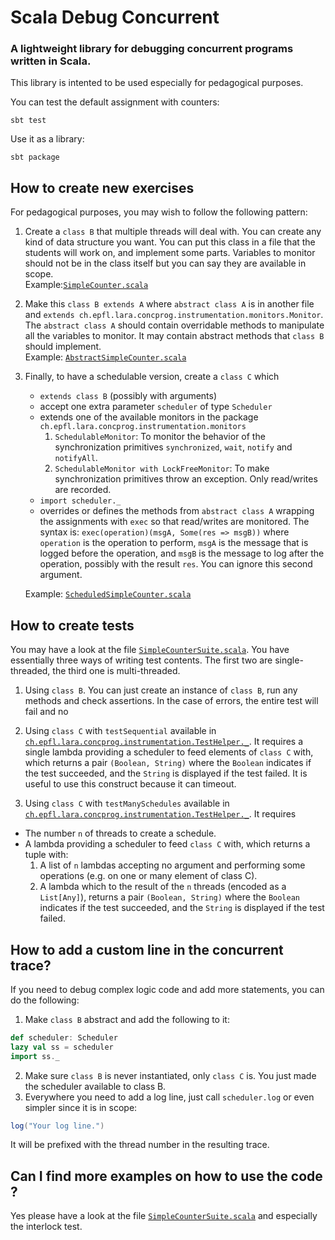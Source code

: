 # Scala Debug Concurrent
### A lightweight library for debugging concurrent programs written in Scala.

This library is intented to be used especially for pedagogical purposes.

You can test the default assignment with counters:

    sbt test

Use it as a library:

    sbt package

## How to create new exercises

For pedagogical purposes, you may wish to follow the following pattern:

1. Create a `class B` that multiple threads will deal with.
   You can create any kind of data structure you want.
   You can put this class in a file that the students will work on, and implement some parts.
   Variables to monitor should not be in the class itself but you can say they are available in scope.  
   Example:[`SimpleCounter.scala`](src/main/scala/ch/epfl/lara/concprog/SimpleCounter.scala)
   
2. Make this `class B extends A` where `abstract class A` is in another file and `extends ch.epfl.lara.concprog.instrumentation.monitors.Monitor`.
   The `abstract class A` should contain overridable methods to manipulate all the variables to monitor.
   It may contain abstract methods that `class B` should implement.  
   Example: [`AbstractSimpleCounter.scala`](src/main/scala/ch/epfl/lara/concprog/AbstractSimpleCounter.scala)
   
3. Finally, to have a schedulable version, create a `class C` which
   * `extends class B` (possibly with arguments)
   * accept one extra parameter `scheduler` of type `Scheduler`
   * extends one of the available monitors in the package `ch.epfl.lara.concprog.instrumentation.monitors`
     1. `SchedulableMonitor`: To monitor the behavior of the synchronization primitives `synchronized`, `wait`, `notify` and `notifyAll`.
     2. `SchedulableMonitor with LockFreeMonitor`: To make synchronization primitives throw an exception. Only read/writes are recorded.
   * `import scheduler._`
   * overrides or defines the methods from `abstract class A` wrapping the assignments with `exec` so that read/writes are monitored.  The syntax is: `exec(operation)(msgA, Some(res => msgB))` where `operation` is the operation to perform, `msgA` is the message that is logged before the operation, and `msgB` is the message to log after the operation, possibly with the result `res`. You can ignore this second argument.
   
   Example: [`ScheduledSimpleCounter.scala`](src/main/scala/ch/epfl/lara/concprog/ScheduledSimpleCounter.scala)

## How to create tests

You may have a look at the file  [`SimpleCounterSuite.scala`](src/main/scala/ch/epfl/lara/concprog/ScheduledSimpleCounter.scala).
You have essentially three ways of writing test contents. The first two are single-threaded, the third one is multi-threaded.

1. Using `class B`. You can just create an instance of `class B`, run any methods and check assertions.
   In the case of errors, the entire test will fail and no

2. Using `class C` with `testSequential` available in [`ch.epfl.lara.concprog.instrumentation.TestHelper._`](src/test/scala/ch/epfl/lara/concprog/instrumentation/TestHelper.scala).
   It requires a single lambda providing a scheduler to feed elements of `class C` with,
   which returns a pair `(Boolean, String)` where the `Boolean` indicates if the test succeeded, and the `String` is displayed if the test failed.
   It is useful to use this construct because it can timeout.

3. Using `class C` with `testManySchedules` available in [`ch.epfl.lara.concprog.instrumentation.TestHelper._`](src/test/scala/ch/epfl/lara/concprog/instrumentation/TestHelper.scala).
  It requires 
  * The number `n` of threads to create a schedule.
  * A lambda providing a scheduler to feed `class C` with, which returns a tuple with:
    1. A list of `n` lambdas accepting no argument and performing some operations (e.g. on one or many element of class C).
    2. A lambda which to the result of the `n` threads (encoded as a `List[Any]`), returns a pair `(Boolean, String)` where the `Boolean` indicates if the test succeeded, and the `String` is displayed if the test failed.

## How to add a custom line in the concurrent trace?

If you need to debug complex logic code and add more statements, you can do the following:

1. Make `class B` abstract and add the following to it:
```scala
def scheduler: Scheduler
lazy val ss = scheduler
import ss._
```
2. Make sure `class B` is never instantiated, only `class C` is. You just made the scheduler available to class B.  
3. Everywhere you need to add a log line, just call `scheduler.log` or even simpler since it is in scope:
```scala
log("Your log line.")
```
It will be prefixed with the thread number in the resulting trace.

## Can I find more examples on how to use the code ?

Yes please have a look at the file [`SimpleCounterSuite.scala`](src/main/scala/ch/epfl/lara/concprog/ScheduledSimpleCounter.scala) and especially the interlock test.